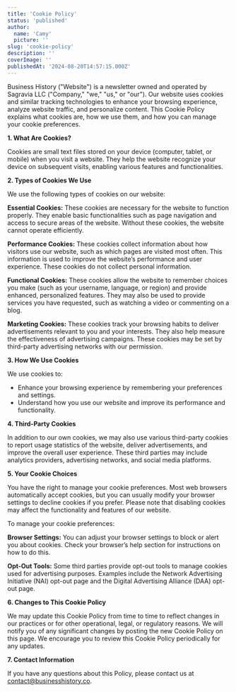 ```yaml
---
title: 'Cookie Policy'
status: 'published'
author:
  name: 'Camy'
  picture: ''
slug: 'cookie-policy'
description: ''
coverImage: ''
publishedAt: '2024-08-20T14:57:15.000Z'
---
```


Business History ("Website") is a newsletter owned and operated by Sagravia LLC ("Company," "we," "us," or "our"). Our website uses cookies and similar tracking technologies to enhance your browsing experience, analyze website traffic, and personalize content. This Cookie Policy explains what cookies are, how we use them, and how you can manage your cookie preferences.

**1. What Are Cookies?**

Cookies are small text files stored on your device (computer, tablet, or mobile) when you visit a website. They help the website recognize your device on subsequent visits, enabling various features and functionalities.

**2. Types of Cookies We Use**

We use the following types of cookies on our website:

**Essential Cookies:** These cookies are necessary for the website to function properly. They enable basic functionalities such as page navigation and access to secure areas of the website. Without these cookies, the website cannot operate efficiently.

**Performance Cookies:** These cookies collect information about how visitors use our website, such as which pages are visited most often. This information is used to improve the website’s performance and user experience. These cookies do not collect personal information.

**Functional Cookies:** These cookies allow the website to remember choices you make (such as your username, language, or region) and provide enhanced, personalized features. They may also be used to provide services you have requested, such as watching a video or commenting on a blog.

**Marketing Cookies:** These cookies track your browsing habits to deliver advertisements relevant to you and your interests. They also help measure the effectiveness of advertising campaigns. These cookies may be set by third-party advertising networks with our permission.

**3. How We Use Cookies**

We use cookies to:

- Enhance your browsing experience by remembering your preferences and settings.
- Understand how you use our website and improve its performance and functionality.

**4. Third-Party Cookies**

In addition to our own cookies, we may also use various third-party cookies to report usage statistics of the website, deliver advertisements, and improve the overall user experience. These third parties may include analytics providers, advertising networks, and social media platforms.

**5. Your Cookie Choices**

You have the right to manage your cookie preferences. Most web browsers automatically accept cookies, but you can usually modify your browser settings to decline cookies if you prefer. Please note that disabling cookies may affect the functionality and features of our website.

To manage your cookie preferences:

**Browser Settings:** You can adjust your browser settings to block or alert you about cookies. Check your browser’s help section for instructions on how to do this.

**Opt-Out Tools:** Some third parties provide opt-out tools to manage cookies used for advertising purposes. Examples include the Network Advertising Initiative (NAI) opt-out page and the Digital Advertising Alliance (DAA) opt-out page.

**6. Changes to This Cookie Policy**

We may update this Cookie Policy from time to time to reflect changes in our practices or for other operational, legal, or regulatory reasons. We will notify you of any significant changes by posting the new Cookie Policy on this page. We encourage you to review this Cookie Policy periodically for any updates.

**7. Contact Information**

If you have any questions about this Policy, please contact us at [contact@businesshistory.co](mailto:contact@businesshistory.co).